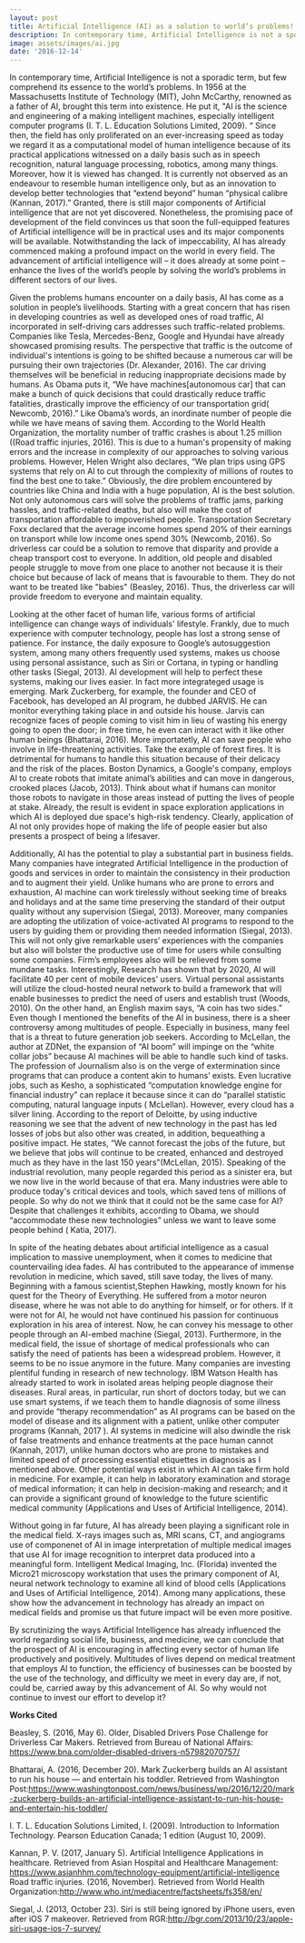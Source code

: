 ```yaml
---
layout: post
title: Artificial Intelligence (AI) as a solution to world’s problems!
description: In contemporary time, Artificial Intelligence is not a sporadic term, but few comprehend its essence to the world’s problems. In 1956 at the Massachusetts Institute of Technology
image: assets/images/ai.jpg
date: '2016-12-14'
---
```


In contemporary time, Artificial Intelligence is not a sporadic term, but few comprehend its essence to the world’s problems. In 1956 at the Massachusetts Institute of Technology (MIT), John McCarthy, renowned as a father of AI, brought this term into existence. He put it, "AI is the science and engineering of a making intelligent machines, especially intelligent computer programs (I. T. L. Education Solutions Limited, 2009). “  Since then, the field has only proliferated on an ever-increasing speed as today we regard it as a computational model of human intelligence because of its practical applications witnessed on a daily basis such as in speech recognition, natural language processing, robotics, among many things.  Moreover, how it is viewed has changed. It is currently not observed as an endeavour to resemble human intelligence only, but as an innovation to develop better technologies that “extend beyond” human “physical calibre (Kannan, 2017).” Granted, there is still major components of Artificial intelligence that are not yet discovered. Nonetheless, the promising pace of development of the field convinces us that soon the full-equipped features of Artificial intelligence will be in practical uses and its major components will be available. Notwithstanding the lack of impeccability, AI has already commenced making a profound impact on the world in every field. The advancement of artificial intelligence will – it does already at some point – enhance the lives of the world’s people by solving the world’s problems in different sectors of our lives.

Given the problems humans encounter on a daily basis, AI has come as a solution in people’s livelihoods. Starting with a great concern that has risen in developing countries as well as developed ones of road traffic, AI incorporated in self-driving cars addresses such traffic-related problems. Companies like Tesla, Mercedes-Benz, Google and Hyundai have already showcased promising results. The perspective that traffic is the outcome of individual's intentions is going to be shifted because a numerous car will be pursuing their own trajectories (Dr. Alexander, 2016). The car driving themselves will be beneficial in reducing inappropriate decisions made by humans.  As Obama puts it, “We have machines[autonomous car] that can make a bunch of quick decisions that could drastically reduce traffic fatalities, drastically improve the efficiency of our transportation grid( Newcomb, 2016).”  Like Obama’s words, an inordinate number of people die while we have means of saving them.  According to the World Health Organization, the mortality number of traffic crashes is about 1.25 million ((Road traffic injuries, 2016).  This is due to a human's propensity of making errors and the increase in complexity of our approaches to solving various problems. However, Helen Wright also declares, “We plan trips using GPS systems that rely on AI to cut through the complexity of millions of routes to find the best one to take.” Obviously, the dire problem encountered by countries like China and India with a huge population, AI is the best solution. Not only autonomous cars will solve the problems of traffic jams, parking hassles, and traffic-related deaths, but also will make the cost of transportation affordable to impoverished people. Transportation Secretary Foxx declared that the average income homes spend 20% of their earnings on transport while low income ones spend 30% (Newcomb, 2016). So driverless car could be a solution to remove that disparity and provide a cheap transport cost to everyone. In addition, old people and disabled people struggle to move from one place to another not because it is their choice but because of lack of means that is favourable to them. They do not want to be treated like "babies" (Beasley, 2016). Thus, the driverless car will provide freedom to everyone and maintain equality.
 
Looking at the other facet of human life, various forms of artificial intelligence can change  ways of individuals' lifestyle. Frankly, due to much experience with computer technology, people has lost a strong sense of patience. For instance, the daily exposure to Google’s autosuggestion system, among many others frequently used systems, makes us choose using personal assistance, such as Siri or Cortana, in typing or handling other tasks (Siegal, 2013). AI development will help to perfect these systems, making our lives easier. In fact more integrateged usage is emerging. Mark Zuckerberg, for example, the founder and CEO of Facebook, has developed an AI program, he dubbed JARVIS. He can  monitor everything taking place in and outside his house. Jarvis can recognize faces of people coming to visit him in lieu of wasting his energy going to open the door; in free time, he even can interact with it like other human beings (Bhattarai, 2016). More importatetly, AI can save people who involve in life-threatening activities. Take the example of forest fires. It is detrimental for humans to handle this situation because of their delicacy and the risk of the places. Boston Dynamics, a Google's company, employs AI to create robots that imitate animal’s abilities and can move in dangerous, crooked places (Jacob, 2013). Think about what if humans can monitor those robots to navigate in those areas instead of putting the lives of people at stake.  Already, the result is evident in space exploration applications in which AI is deployed due space's high-risk tendency. Clearly, application of AI not only provides hope of making the life of people easier but also presents a prospect of being a lifesaver.

Additionally, AI has the potential to play a substantial part in business fields. Many companies have integrated Artificial Intelligence in the production of goods and services in order to maintain the consistency in their production and to augment their yield. Unlike humans who are prone to errors and exhaustion, AI machine can work tirelessly without seeking time of breaks and holidays and at the same time preserving the standard of their output quality without any supervision (Siegal, 2013). Moreover, many companies are adopting the utilization of voice-activated AI programs to respond to the users by guiding them or providing them needed information (Siegal, 2013). This will not only give remarkable users’ experiences with the companies but also will bolster the productive use of time for users while consulting some companies. Firm’s employees also will be relieved from some mundane tasks.  Interestingly, Research has shown that by 2020, AI will facilitate 40 per cent of mobile devices' users. Virtual personal assistants will utilize the cloud-hosted neural network to build a framework that will enable businesses to predict the need of users and establish trust (Woods, 2010). On the other hand, an English maxim says, “A coin has two sides.” Even though I mentioned the benefits of the AI in business, there is a sheer controversy among multitudes of people. Especially in business, many feel that is a threat to future generation job seekers. According to McLellan, the author at ZDNet, the expansion of “AI boom” will impinge on the “white collar jobs” because AI machines will be able to handle such kind of tasks. The profession of Journalism also is on the verge of extermination since programs that can produce a content akin to humans’ exists.  Even lucrative jobs, such as Kesho, a sophisticated “computation knowledge engine for financial industry” can replace it because since it can do “parallel statistic computing, natural language inputs ( McLellan).  However, every cloud has a silver lining. According to the report of Deloitte, by using inductive reasoning we see that the advent of new technology in the past has led losses of jobs but also other was created, in addition, bequeathing a positive impact. He states, “We cannot forecast the jobs of the future, but we believe that jobs will continue to be created, enhanced and destroyed much as they have in the last 150 years"(McLellan, 2015). Speaking of the industrial revolution, many people regarded this period as a sinister era, but we now live in the world because of that era. Many industries were able to produce today's critical devices and tools, which saved tens of millions of people. So why do not we think that it could not be the same case for AI? Despite that challenges it exhibits, according to Obama, we should “accommodate these new technologies” unless we want to leave some people behind ( Katia, 2017).

In spite of the heating debates about artificial intelligence as a casual implication to massive unemployment, when it comes to medicine that countervailing idea fades. AI has contributed to the appearance of immense revolution in medicine, which saved, still save today, the lives of many. Beginning with a famous scientist,Stephen Hawking, mostly known for his quest for the Theory of Everything. He suffered from a motor neuron disease, where he was not able to do anything for himself, or for others. If it were not for AI, he would not have continued his passion for continuous exploration in his area of interest. Now, he can convey his message to other people through an AI-embed machine (Siegal, 2013).  Furthermore, in the medical field, the issue of shortage of medical professionals who can satisfy the need of patients has been a widespread problem. However, it seems to be no issue anymore in the future. Many companies are investing plentiful funding in research of new technology. IBM Watson Health has already started to work in isolated areas helping people diagnose their diseases. Rural areas, in particular, run short of doctors today, but we can use smart systems, if we teach them to handle diagnosis of some illness and provide “therapy recommendation” as AI programs can be based on the model of disease and its alignment with a patient, unlike other computer programs (Kannah, 2017 ). AI systems in medicine will also dwindle the risk of false treatments and enhance treatments at the pace human cannot (Kannah, 2017), unlike human doctors who are prone to mistakes and limited speed of of processing essential etiquettes in diagnosis as I mentioned above.  Other potential ways exist in which AI can take firm hold in medicine. For example, it can help in laboratory examination and storage of medical information; it can help in decision-making and research; and it can provide a significant ground of knowledge to the future scientific medical community (Applications and Uses of Artificial Intelligence, 2014). 

Without going in far future, AI has already been playing a significant role in the medical field. X-rays images such as, MRI scans, CT, and angiograms use of componenet of AI in image interpretation of multiple medical images that use AI for image recognition to interpret data produced into a meaningful form. Intelligent Medical Imaging, Inc. (Florida) invented the Micro21 microscopy workstation that uses the primary component of AI, neural network technology to examine all kind of blood cells (Applications and Uses of Artificial Intelligence, 2014). Among many applications, these show how the advancement in technology has already an impact on medical fields and promise us that future impact will be even more positive.

By scrutinizing the ways Artificial Intelligence has already influenced the world regarding social life, business, and medicine, we can conclude that the prospect of AI is encouraging in affecting every sector of human life productively and positively. Multitudes of lives depend on medical treatment that employs AI to function, the efficiency of businesses can be boosted by the use of the technology, and difficulty we meet in every day are, if not, could be, carried away by this advancement of AI. So why would not continue to invest our effort to develop it?

	
**Works Cited**

Beasley, S. (2016, May 6). Older, Disabled Drivers Pose Challenge for Driverless Car Makers. Retrieved from Bureau of National Affairs: https://www.bna.com/older-disabled-drivers-n57982070757/

Bhattarai, A. (2016, December 20). Mark Zuckerberg builds an AI assistant to run his house — and entertain his toddler. Retrieved from Washington Post:https://www.washingtonpost.com/news/business/wp/2016/12/20/mark-zuckerberg-builds-an-artificial-intelligence-assistant-to-run-his-house-and-entertain-his-toddler/

I. T. L. Education Solutions Limited, I. (2009). Introduction to Information Technology. Pearson Education Canada; 1 edition (August 10, 2009).

Kannan, P. V. (2017, January 5). Artificial Intelligence Applications in healthcare. Retrieved from Asian Hospital and Healthcare Management: https://www.asianhhm.com/technology-equipment/artificial-intelligence
Road traffic injuries. (2016, November). Retrieved from World Health Organization:http://www.who.int/mediacentre/factsheets/fs358/en/

Siegal, J. (2013, October 23). Siri is still being ignored by iPhone users, even after iOS 7 makeover. Retrieved from RGR:http://bgr.com/2013/10/23/apple-siri-usage-ios-7-survey/